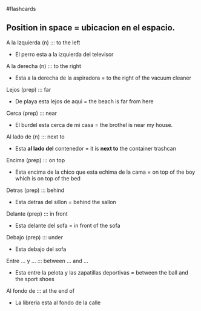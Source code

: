 #flashcards 

## Position in space = ubicacion en el espacio.

A la Izquierda (n) ::: to the left
<!--SR:!2023-04-02,1,230!2024-10-15,3,250-->
- El perro esta a la izquierda del televisor

A la derecha (n) ::: to the right
<!--SR:!2023-04-04,3,250!2023-04-04,3,250-->
- Esta a la derecha de la aspiradora = to the right of the vacuum cleaner

Lejos (prep) ::: far
<!--SR:!2023-04-04,3,250!2023-04-04,3,250-->
- De playa esta lejos de aqui = the beach is far from here

Cerca (prep) ::: near
<!--SR:!2023-04-02,1,230!2023-04-04,3,250-->
- El burdel esta cerca de mi casa = the brothel is near my house.

Al lado de (n) ::: next to
<!--SR:!2023-04-06,3,230!2023-04-04,3,250-->
- Esta **al lado del** contenedor = it is **next to** the container trashcan

Encima (prep) ::: on top
<!--SR:!2023-04-06,3,230!2024-10-23,11,270-->
- Esta encima de la chico que esta echima de la cama = on top of the boy which is on top of the bed

Detras (prep) ::: behind
<!--SR:!2023-04-02,1,230!2023-04-04,3,250-->
- Esta detras del sillon = behind the sallon

Delante (prep) ::: in front
<!--SR:!2024-10-24,12,270!2024-10-19,7,250-->
- Esta delante del sofa = in front of the sofa

Debajo (prep) ::: under
<!--SR:!2023-04-06,3,230!2024-10-15,3,250-->
- Esta debajo del sofa

Entre ... y ... ::: between ... and ...
<!--SR:!2023-04-04,3,250!2023-04-04,3,250-->
- Esta entre la pelota y las zapatillas deportivas = between the ball and the sport shoes

Al fondo de ::: at the end of
- La libreria esta al fondo de la calle 